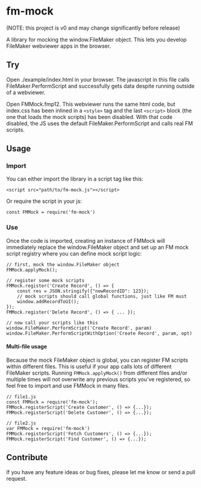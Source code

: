 # fm-mock

(NOTE: this project is v0 and may change significantly before release)

A library for mocking the window.FileMaker object. This lets you develop FileMaker webviewer apps in the browser.

## Try

Open ./example/index.html in your browser. The javascript in this file calls FileMaker.PerformScript and successfully gets data despite running outside of a webviewer.

Open FMMock.fmp12. This webviewer runs the same html code, but index.css has been inlined in a `<style>` tag and the last `<script>` block (the one that loads the mock scripts) has been disabled. With that code disabled, the JS uses the default FileMaker.PerformScript and calls real FM scripts.

## Usage

### Import

You can either import the library in a script tag like this:

    <script src="path/to/fm-mock.js"></script>

Or require the script in your js:

    const FMMock = require('fm-mock')

### Use

Once the code is imported, creating an instance of FMMock will immediately replace the window.FileMaker object and set up an FM mock script registry where you can define mock script logic:

    // first, mock the window.FileMaker object
    FMMock.applyMock();
    
    // register some mock scripts
    FMMock.register('Create Record', () => {
        const res = JSON.stringify({"newRecordID": 123});
        // mock scripts should call global functions, just like FM must
        window.addRecordToUI();
    });
    FMMock.register('Delete Record', () => { ... });

    // now call your scripts like this
    window.FileMaker.PerformScript('Create Record', param)
    window.FileMaker.PerformScriptWithOption('Create Record', param, opt)

#### Multi-file usage

Because the mock FileMaker object is global, you can register FM scripts within different files. This is useful if your app calls lots of different FileMaker scripts. Running `FMMock.applyMock()` from different files and/or multiple times will not overwrite any previous scripts you've registered, so feel free to import and use FMMock in many files.

    // file1.js
    const FMMock = require('fm-mock');
    FMMock.registerScript('Create Customer', () => {...});
    FMMock.registerScript('Delete Customer', () => {...});

    // file2.js
    var FMMock = require('fm-mock')
    FMMock.registerScript('Fetch Customers', () => {...});
    FMMock.registerScript('Find Customer', () => {...});

## Contribute

If you have any feature ideas or bug fixes, please let me know or send a pull request.
